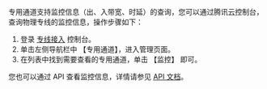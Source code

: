 专用通道支持监控信息（出、入带宽、时延）的查询，您可以通过腾讯云控制台，查询物理专线的监控信息，操作步骤如下：
1. 登录 [专线接入](https://console.cloud.tencent.com/vpc/dc) 控制台。
2. 单击左侧导航栏中 【专用通道】，进入管理页面。
3. 在列表中找到需要查看的专用通道，单击 【监控】 即可。

您也可以通过 API 查看监控信息，详情请参见 [API 文档](https://cloud.tencent.com/document/product/216/18404)。